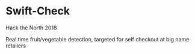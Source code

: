 # Swift-Check
Hack the North 2018

Real time fruit/vegetable detection, targeted for self checkout at big name retailers
